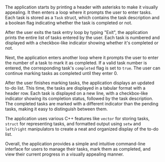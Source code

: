 The application starts by printing a header with asterisks to make it visually appealing. It then enters a loop where it prompts the user to enter tasks. Each task is stored as a `Task` struct, which contains the task description and a boolean flag indicating whether the task is completed or not.

After the user exits the task entry loop by typing "Exit", the application prints the entire list of tasks entered by the user. Each task is numbered and displayed with a checkbox-like indicator showing whether it's completed or not.

Next, the application enters another loop where it prompts the user to enter the number of a task to mark it as completed. If a valid task number is entered, the corresponding task's `completed` flag is set to `true`. The user can continue marking tasks as completed until they enter 0.

After the user finishes marking tasks, the application displays an updated to-do list. This time, the tasks are displayed in a tabular format with a header row. Each task is displayed on a new line, with a checkbox-like indicator showing its completion status, followed by the task description. The completed tasks are marked with a different indicator than the pending tasks, making it easy to distinguish between them.

The application uses various C++ features like `vector` for storing tasks, `struct` for representing tasks, and formatted output using `setw` and `left`/`right` manipulators to create a neat and organized display of the to-do list.

Overall, the application provides a simple and intuitive command-line interface for users to manage their tasks, mark them as completed, and view their current progress in a visually appealing manner.
